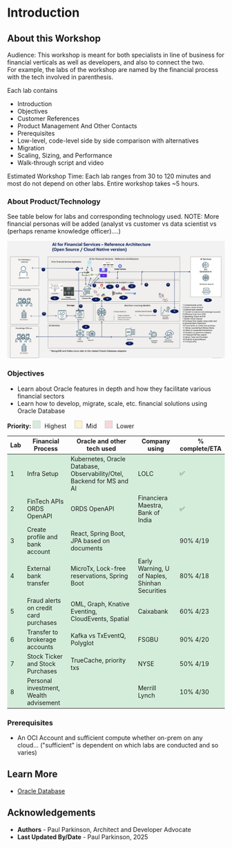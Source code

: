 # Introduction

## About this Workshop

Audience: This workshop is meant for both specialists in line of business for financial verticals as well as developers, and also to connect the two.  
For example, the labs of the workshop are named by the financial process with the tech involved in parenthesis.

Each lab contains 
- Introduction
- Objectives
- Customer References
- Product Management And Other Contacts
- Prerequisites
- Low-level, code-level side by side comparison with alternatives
- Migration
- Scaling, Sizing, and Performance
- Walk-through script and video

Estimated Workshop Time: Each lab ranges from 30 to 120 minutes and most do not depend on other labs. Entire workshop takes ~5 hours.

### About Product/Technology

See table below for labs and corresponding technology used.
NOTE: More financial personas will be added (analyst vs customer vs data scientist vs (perhaps rename knowledge officer)....)

![Financial Application Architecture](./images/architecture.png " ")

### Objectives

- Learn about Oracle features in depth and how they facilitate various financial sectors
- Learn how to develop, migrate, scale, etc. financial solutions using Oracle Database 


<div style="margin-bottom: 1em;">
  <strong>Priority:</strong>
  <span style="display:inline-block; width:16px; height:16px; background-color:#d4edda; border:1px solid #ccc; margin-right:5px;"></span> Highest
  <span style="display:inline-block; width:16px; height:16px; background-color:#fff3cd; border:1px solid #ccc; margin:0 5px 0 15px;"></span> Mid
  <span style="display:inline-block; width:16px; height:16px; background-color:#f8d7da; border:1px solid #ccc; margin:0 5px 0 15px;"></span> Lower
</div>

<table>
  <thead>
    <tr>
      <th>Lab</th>
      <th>Financial Process</th>
      <th>Oracle and other tech used</th>
      <th>Company using</th>
      <th>% complete/ETA</th>
  </thead>
  <tbody>
    <tr style="background-color: #d4edda;"><td>1</td><td>Infra Setup</td><td>Kubernetes, Oracle Database, Observability/Otel, Backend for MS and AI</td><td>LOLC</td><td>✅</td></tr>
    <tr style="background-color: #d4edda;"><td>2</td><td>FinTech APIs ORDS OpenAPI</td><td>ORDS OpenAPI</td><td>Financiera Maestra, Bank of India</td><td>✅</td></tr>
    <tr style="background-color: #d4edda;"><td>3</td><td>Create profile and bank account</td><td>React, Spring Boot, JPA     based on documents</td><td></td><td>90% 4/19</td></tr>
    <tr style="background-color: #d4edda;"><td>4</td><td>External bank transfer</td><td>MicroTx, Lock-free reservations, Spring Boot</td><td>Early Warning, U of Naples, Shinhan Securities</td><td>80% 4/18</td></tr>
    <tr style="background-color: #d4edda;"><td>5</td><td>Fraud alerts on credit card purchases</td><td>OML, Graph, Knative Eventing, CloudEvents, Spatial</td><td>Caixabank</td><td>60% 4/23</td></tr>
    <tr style="background-color: #d4edda;"><td>6</td><td>Transfer to brokerage accounts</td><td>Kafka vs TxEventQ, Polyglot</td><td>FSGBU</td><td>90% 4/20</td></tr>
    <tr style="background-color: #d4edda;"><td>7</td><td>Stock Ticker and Stock Purchases</td><td>TrueCache, priority txs</td><td>NYSE</td><td>50% 4/19</td></tr>
    <tr style="background-color: #d4edda;"><td>8</td><td>Personal investment, Wealth advisement</td><td></td><td>Merrill Lynch</td><td>10% 4/30</td></tr>
  </tbody>
</table>



### Prerequisites

 - An OCI Account and sufficient compute whether on-prem on any cloud... ("sufficient" is dependent on which labs are conducted and so varies)

## Learn More

* [Oracle Database](https://bit.ly/mswsdatabase)

## Acknowledgements
* **Authors** - Paul Parkinson, Architect and Developer Advocate
* **Last Updated By/Date** - Paul Parkinson, 2025
